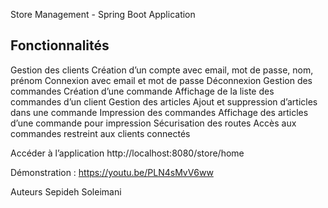 Store Management - Spring Boot Application

## Fonctionnalités
  Gestion des clients
Création d’un compte avec email, mot de passe, nom, prénom
Connexion avec email et mot de passe
Déconnexion
  Gestion des commandes
Création d’une commande
Affichage de la liste des commandes d’un client
  Gestion des articles
Ajout et suppression d’articles dans une commande
  Impression des commandes
Affichage des articles d’une commande pour impression
  Sécurisation des routes
Accès aux commandes restreint aux clients connectés

Accéder à l’application
http://localhost:8080/store/home

Démonstration : https://youtu.be/PLN4sMvV6ww

Auteurs
Sepideh Soleimani
